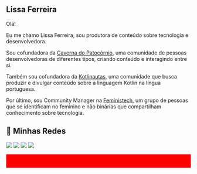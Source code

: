 ## Lissa Ferreira

Olá!

Eu me chamo Lissa Ferreira, sou produtora de conteúdo sobre tecnologia e desenvolvedora.

Sou cofundadora da [Caverna do Patocórnio](https://caverna.live/), uma comunidade de pessoas desenvolvedoras de diferentes tipos, criando conteúdo e interagindo entre si.

Também sou cofundadora da [Kotlinautas](https://linktr.ee/kotlinautas), uma comunidade que busca produzir e divulgar conteúdo sobre a linguagem Kotlin na língua portuguesa.

Por último, sou Community Manager na [Feministech](https://feministech.github.io/), um grupo de pessoas que se identificam no feminino e não binárias que compartilham conhecimento sobre tecnologia.

## 🔗 Minhas Redes

<a href="https://www.twitch.tv/lissadev"><img src="https://img.shields.io/badge/Twitch-9146FF?style=for-the-badge&logo=twitch&logoColor=white"></img></a>
<a href="https://twitter.com/lissadev_"><img src="https://img.shields.io/badge/Twitter-1DA1F2?style=for-the-badge&logo=twitter&logoColor=white"></img></a>
<a href="https://dev.to/lissadev"><img src="https://img.shields.io/badge/dev.to-0A0A0A?style=for-the-badge&logo=dev.to&logoColor=white"></img></a>
<a href="https://www.linkedin.com/in/lissadev/"><img src="https://img.shields.io/badge/LinkedIn-0077B5?style=for-the-badge&logo=linkedin&logoColor=white"></img></a>

![barra vermelha](assets/vermelho.png)
